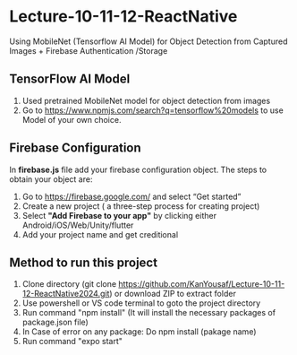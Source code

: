 # Lecture-10-11-12-ReactNative
Using MobileNet (Tensorflow AI Model) for Object Detection from Captured Images + Firebase Authentication /Storage

## TensorFlow AI Model
1. Used pretrained MobileNet model for object detection from images
2. Go to https://www.npmjs.com/search?q=tensorflow%20models to use Model of your own choice.

## Firebase Configuration
In **firebase.js** file add your firebase configuration object. The steps to obtain your object are:
1. Go to https://firebase.google.com/ and select “Get started” 
2. Create a new project ( a three-step process for creating project)
3. Select **"Add Firebase to your app"** by clicking either Android/iOS/Web/Unity/flutter
4. Add your project name and get creditional

## Method to run this project
1. Clone directory (git clone https://github.com/KanYousaf/Lecture-10-11-12-ReactNative2024.git) or download ZIP to extract folder
2. Use powershell or VS code terminal to goto the project directory
3. Run command "npm install" (It will install the necessary packages of package.json file)
4. In Case of error on any package: Do npm install (pakage name)
5. Run command "expo start"
